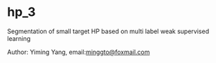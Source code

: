# hp_3
Segmentation of small target HP based on multi label weak supervised learning

Author: Yiming Yang, email:minggto@foxmail.com
